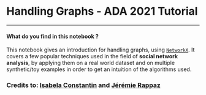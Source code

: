 # Handling Graphs - ADA 2021 Tutorial

---

#### What do you find in this notebook ?

This notebook gives an introduction for handling graphs, using [`NetworkX`](https://networkx.github.io/documentation/stable/index.html). It covers a few popular techniques used in the field of **social network analysis**, by applying them on a real world dataset and on multiple synthetic/toy examples in order to get an intuition of the algorithms used.

### Credits to: [Isabela Constantin](https://github.com/isabelaconstantin) and [Jérémie Rappaz](https://github.com/JRappaz)
